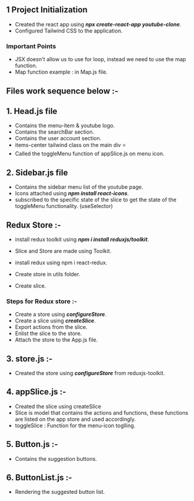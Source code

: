 ## 1 Project Initialization

- Created the react app using **_npx create-react-app youtube-clone_**.
- Configured Tailwind CSS to the application.

### Important Points

- JSX doesn't allow us to use for loop, instead we need to use the map function.
- Map function example : in Map.js file.

## Files work sequence below :-

## 1. Head.js file

- Contains the menu-item & youtube logo.
- Contains the searchBar section.
- Contains the user account section.
- items-center tailwind class on the main div ⭐
- Called the toggleMenu function of appSlice.js on menu icon.

## 2. Sidebar.js file

- Contains the sidebar menu list of the youtube page.
- Icons attached using **_npm install react-icons_**.
- subscribed to the specific state of the slice to get the state of the toggleMenu functionality. (useSelector)

## Redux Store :-

- install redux toolkit using **_npm i install reduxjs/toolkit_**.
- Slice and Store are made using Toolkit.

- install redux using npm i react-redux.
- Create store in utils folder.
- Create slice.

### Steps for Redux store :-

- Create a store using **_configureStore_**.
- Create a slice using **_createSlice_**.
- Export actions from the slice.
- Enlist the slice to the store.
- Attach the store to the App.js file.

## 3. store.js :-

- Created the store using **_configureStore_** from reduxjs-toolkit.

## 4. appSlice.js :-

- Created the slice using createSlice
- Slice is model that contains the actions and functions, these functions are listed on the app store and used accordingly.
- toggleSlice : Function for the menu-icon toglling.

## 5. Button.js :-

- Contains the suggestion buttons.

## 6. ButtonList.js :-

- Rendering the suggested button list.
